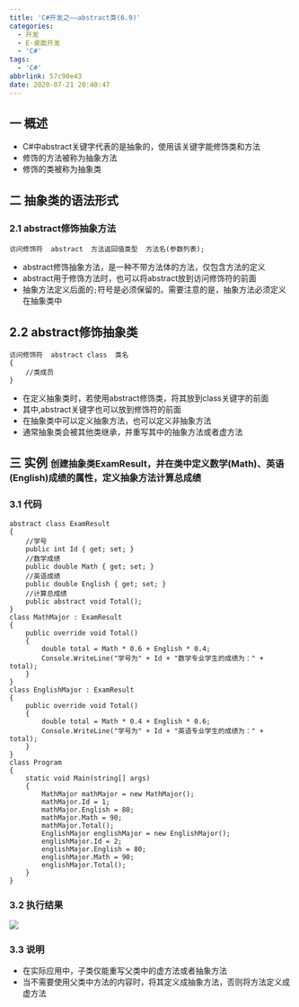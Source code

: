 ```yaml
---
title: 'C#开发之——abstract类(6.9)'
categories:
  - 开发
  - E-桌面开发
  - 'C#'
tags:
  - 'C#'
abbrlink: 57c90e43
date: 2020-07-21 20:40:47
---
```

## 一 概述

* C#中abstract关键字代表的是抽象的，使用该关键字能修饰类和方法
* 修饰的方法被称为抽象方法
* 修饰的类被称为抽象类

<!--more-->

## 二 抽象类的语法形式

### 2.1 abstract修饰抽象方法

```
访问修饰符  abstract  方法返回值类型  方法名(参数列表);
```
* abstract修饰抽象方法，是一种不带方法体的方法，仅包含方法的定义
* abstract用于修饰方法时，也可以将abstract放到访问修饰符的前面
* 抽象方法定义后面的`;`符号是必须保留的。需要注意的是，抽象方法必须定义在抽象类中
## 2.2 abstract修饰抽象类

```
访问修饰符  abstract class  类名
{
    //类成员
}
```

* 在定义抽象类时，若使用abstract修饰类，将其放到class关键字的前面
* 其中,abstract关键字也可以放到修饰符的前面
* 在抽象类中可以定义抽象方法，也可以定义非抽象方法
* 通常抽象类会被其他类继承，并重写其中的抽象方法或者虚方法

## 三 实例 <font size=3>创建抽象类ExamResult，并在类中定义数学(Math)、英语(English)成绩的属性，定义抽象方法计算总成绩</font>

### 3.1 代码

```
abstract class ExamResult
{
    //学号
    public int Id { get; set; }
    //数学成绩
    public double Math { get; set; }
    //英语成绩
    public double English { get; set; }
    //计算总成绩
    public abstract void Total();
}
class MathMajor : ExamResult
{
    public override void Total()
    {
        double total = Math * 0.6 + English * 0.4;
        Console.WriteLine("学号为" + Id + "数学专业学生的成绩为：" + total);
    }
}
class EnglishMajor : ExamResult
{
    public override void Total()
    {
        double total = Math * 0.4 + English * 0.6;
        Console.WriteLine("学号为" + Id + "英语专业学生的成绩为：" + total);
    }
}
class Program
{
    static void Main(string[] args)
    {
        MathMajor mathMajor = new MathMajor();
        mathMajor.Id = 1;
        mathMajor.English = 80;
        mathMajor.Math = 90;
        mathMajor.Total();
        EnglishMajor englishMajor = new EnglishMajor();
        englishMajor.Id = 2;
        englishMajor.English = 80;
        englishMajor.Math = 90;
        englishMajor.Total();
    }
}
```

### 3.2 执行结果

![][1]

### 3.3 说明

* 在实际应用中，子类仅能重写父类中的虚方法或者抽象方法
* 当不需要使用父类中方法的内容时，将其定义成抽象方法，否则将方法定义成虚方法



[1]:https://cdn.jsdelivr.net/gh/PGzxc/CDN@master/blog-image/csharp-class-abstract.png